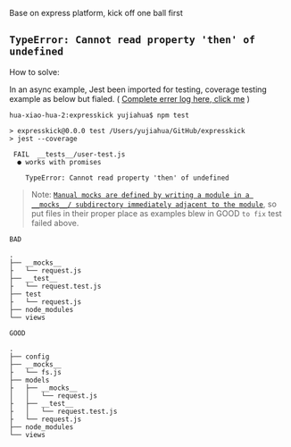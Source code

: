 Base on express platform, kick off one ball first

## `TypeError: Cannot read property 'then' of undefined`
How to solve: 

In an async example, Jest been imported for testing, coverage testing example as below but fialed. ( [Complete errer log here, click me](./UNDEFINED.md) )
```
hua-xiao-hua-2:expresskick yujiahua$ npm test

> expresskick@0.0.0 test /Users/yujiahua/GitHub/expresskick
> jest --coverage

 FAIL  __tests__/user-test.js
  ● works with promises

    TypeError: Cannot read property 'then' of undefined
```

> Note: [`Manual mocks are defined by writing a module in a __mocks__/ subdirectory immediately adjacent to the module`](https://jestjs.io/docs/manual-mocks#mocking-user-modules), so put files in their proper place as examples blew in GOOD `to fix` test failed above.

`BAD`
```
.
├── __mocks__
├   └── request.js
├── __test__
├   └── request.test.js
├── test
├   └── request.js
├── node_modules
└── views
```
`GOOD`
```
.
├── config
├── __mocks__
├   └── fs.js
├── models
├   ├── __mocks__
│   │   └── request.js
├   ├── __test__
├   │   └── request.test.js
├   └── request.js
├── node_modules
└── views
```